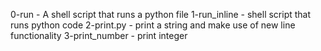 0-run - A shell script that runs a python file
1-run_inline - shell script that runs python code
2-print.py - print a string and make use of new line functionality
3-print_number - print integer
